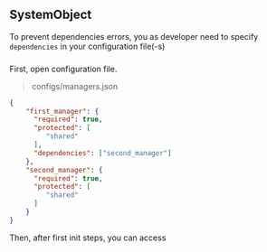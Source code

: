 ## SystemObject
To prevent dependencies errors, you as developer need to specify `dependencies` in your configuration file(-s)<br>

### 
First, open configuration file.

> configs/managers.json
```json
{
    "first_manager": {
      "required": true,
      "protected": [
         "shared"
      ],
      "dependencies": ["second_manager"]
    },
    "second_manager": {
      "required": true,
      "protected": [
         "shared"
      ]
    }
}
```

Then, after first init steps, you can access 